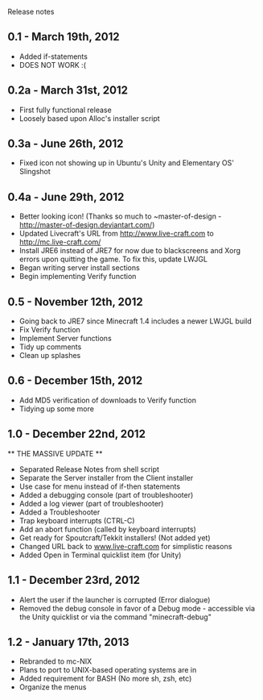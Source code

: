 Release notes


0.1 - March 19th, 2012
-
- Added if-statements
- DOES NOT WORK :(

0.2a - March 31st, 2012
-
- First fully functional release
- Loosely based upon Alloc's installer script

0.3a - June 26th, 2012
-
- Fixed icon not showing up in Ubuntu's Unity and Elementary OS' Slingshot

0.4a - June 29th, 2012
-
- Better looking icon! (Thanks so much to ~master-of-design - http://master-of-design.deviantart.com/)
- Updated Livecraft's URL from http://www.live-craft.com to http://mc.live-craft.com/
- Install JRE6 instead of JRE7 for now due to blackscreens and Xorg errors upon quitting the game. To fix this, update LWJGL
- Began writing server install sections
- Begin implementing Verify function

0.5 - November 12th, 2012
-
- Going back to JRE7 since Minecraft 1.4 includes a newer LWJGL build
- Fix Verify function
- Implement Server functions
- Tidy up comments
- Clean up splashes

0.6 - December 15th, 2012
-
- Add MD5 verification of downloads to Verify function
- Tidying up some more

1.0 - December 22nd, 2012
-
** THE MASSIVE UPDATE **

- Separated Release Notes from shell script
- Separate the Server installer from the Client installer
- Use case for menu instead of if-then statements
- Added a debugging console (part of troubleshooter)
- Added a log viewer (part of troubleshooter)
- Added a Troubleshooter
- Trap keyboard interrupts (CTRL-C)
- Add an abort function (called by keyboard interrupts)
- Get ready for Spoutcraft/Tekkit installers! (Not added yet)
- Changed URL back to www.live-craft.com for simplistic reasons
- Added Open in Terminal quicklist item (for Unity)

1.1 - December 23rd, 2012
-
- Alert the user if the launcher is corrupted (Error dialogue)
- Removed the debug console in favor of a Debug mode - accessible via the Unity quicklist or via the command "minecraft-debug"

1.2 - January 17th, 2013
-
- Rebranded to mc-NIX
- Plans to port to UNIX-based operating systems are in
- Added requirement for BASH (No more sh, zsh, etc)
- Organize the menus
